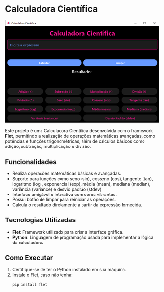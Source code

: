 # Calculadora Científica

![Calculadora Científica](images/calculadora.PNG)

Este projeto é uma Calculadora Científica desenvolvida com o framework **Flet**, permitindo a realização de operações matemáticas avançadas, como potências e funções trigonométricas, além de calculos básicos como adição, subtração, multiplicação e divisão.

## Funcionalidades

- Realiza operações matemáticas básicas e avançadas.
- Suporte para funções como seno (sin), cosseno (cos), tangente (tan), logaritmo (log), exponencial (exp), média (mean), mediana (median), variância (variance) e desvio padrão (stdev).
- Interface amigável e interativa com cores vibrantes.
- Possui botão de limpar para reiniciar as operações.
- Calcula o resultado diretamente a partir da expressão fornecida.

## Tecnologias Utilizadas

- **Flet**: Framework utilizado para criar a interface gráfica.
- **Python**: Linguagem de programação usada para implementar a lógica da calculadora.

## Como Executar

1. Certifique-se de ter o Python instalado em sua máquina.
2. Instale o Flet, caso não tenha:
   ```bash
   pip install flet
